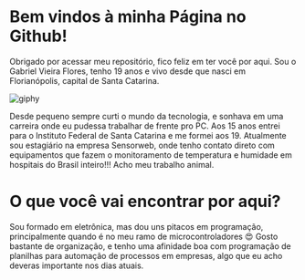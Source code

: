 # Bem vindos à minha Página no Github!

Obrigado por acessar meu repositório, fico feliz em ter você por aqui. Sou o Gabriel Vieira Flores, tenho 19 anos e vivo desde que nasci em Florianópolis, capital de Santa Catarina. 

![giphy](https://user-images.githubusercontent.com/48156370/82510383-c1067880-9ae0-11ea-9620-623188757a0e.gif)

Desde pequeno sempre curti o mundo da tecnologia, e sonhava em uma carreira onde eu pudessa trabalhar de frente pro PC. 
Aos 15 anos entrei para o Instituto Federal de Santa Catarina e me formei aos 19. Atualmente sou estagiário na empresa Sensorweb, onde tenho contato direto com equipamentos que fazem o monitoramento de temperatura e humidade em hospitais do Brasil inteiro!!! Acho meu trabalho animal.

# O que você vai encontrar por aqui?

Sou formado em eletrônica, mas dou uns pitacos em programação, principalmente quando é no meu ramo de microcontroladores 😍
Gosto bastante de organização, e tenho uma afinidade boa com programação de planilhas para automação de processos em empresas, algo que eu acho deveras importante nos dias atuais. 
